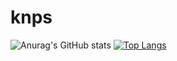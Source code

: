 # knps
![Anurag's GitHub stats](https://github-readme-stats.vercel.app/api?username=goseongho&show_icons=true&theme=radical)
[![Top Langs](https://github-readme-stats.vercel.app/api/top-langs/?username=goseongho&layout=compact)](https://github.com/goseongho/github-readme-stats)

